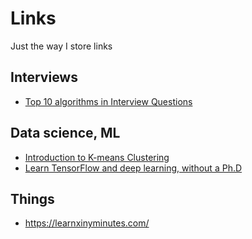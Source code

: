# Links
Just the way I store links

## Interviews
- [Top 10 algorithms in Interview Questions](http://www.geeksforgeeks.org/top-10-algorithms-in-interview-questions/)

## Data science, ML
- [Introduction to K-means Clustering](https://www.datascience.com/blog/introduction-to-k-means-clustering-algorithm-learn-data-science-tutorials)
- [Learn TensorFlow and deep learning, without a Ph.D](https://cloud.google.com/blog/big-data/2017/01/learn-tensorflow-and-deep-learning-without-a-phd)

## Things

- https://learnxinyminutes.com/
